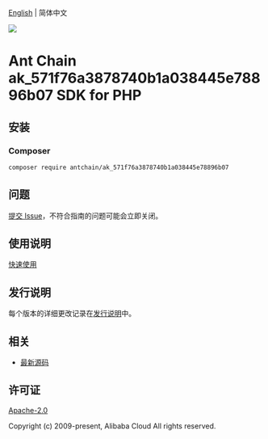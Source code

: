 [English](README.md) | 简体中文

![](https://aliyunsdk-pages.alicdn.com/icons/AlibabaCloud.svg)

# Ant Chain ak_571f76a3878740b1a038445e78896b07 SDK for PHP

## 安装

### Composer

```bash
composer require antchain/ak_571f76a3878740b1a038445e78896b07
```

## 问题

[提交 Issue](https://github.com/alipay/antchain-openapi-prod-sdk/issues/new)，不符合指南的问题可能会立即关闭。

## 使用说明

[快速使用](https://github.com/alipay/antchain-openapi-prod-sdk)

## 发行说明

每个版本的详细更改记录在[发行说明](./ChangeLog.txt)中。

## 相关

* [最新源码](https://github.com/antchain-openapi-sdk-php)

## 许可证

[Apache-2.0](http://www.apache.org/licenses/LICENSE-2.0)

Copyright (c) 2009-present, Alibaba Cloud All rights reserved.
